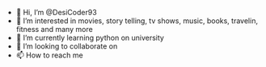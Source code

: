 - 👋 Hi, I’m @DesiCoder93
- 👀 I’m interested in movies, story telling, tv shows, music, books, travelin, fitness and many more
- 🌱 I’m currently learning python on university
- 💞️ I’m looking to collaborate on 
- 📫 How to reach me 

<!---
DesiCoder93/DesiCoder93 is a ✨ special ✨ repository because its `README.md` (this file) appears on your GitHub profile.
You can click the Preview link to take a look at your changes.
--->

